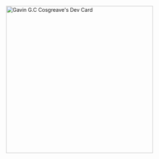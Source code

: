 <a href="https://app.daily.dev/gcosgreave"><img src="https://api.daily.dev/devcards/50d24b52866244c586048cc2c4c370c0.png?r=3cc" width="400" alt="Gavin G.C Cosgreave's Dev Card"/></a>
